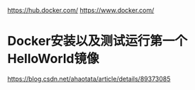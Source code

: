 https://hub.docker.com/
https://www.docker.com/


# Docker安装以及测试运行第一个HelloWorld镜像
https://blog.csdn.net/ahaotata/article/details/89373085